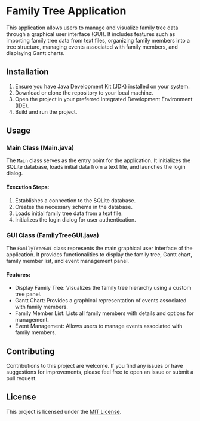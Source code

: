 # Family Tree Application

This application allows users to manage and visualize family tree data through a graphical user interface (GUI). It includes features such as importing family tree data from text files, organizing family members into a tree structure, managing events associated with family members, and displaying Gantt charts.

## Installation

1. Ensure you have Java Development Kit (JDK) installed on your system.
2. Download or clone the repository to your local machine.
3. Open the project in your preferred Integrated Development Environment (IDE).
4. Build and run the project.

## Usage

### Main Class (Main.java)

The `Main` class serves as the entry point for the application. It initializes the SQLite database, loads initial data from a text file, and launches the login dialog.

#### Execution Steps:

1. Establishes a connection to the SQLite database.
2. Creates the necessary schema in the database.
3. Loads initial family tree data from a text file.
4. Initializes the login dialog for user authentication.

### GUI Class (FamilyTreeGUI.java)

The `FamilyTreeGUI` class represents the main graphical user interface of the application. It provides functionalities to display the family tree, Gantt chart, family member list, and event management panel.

#### Features:

- Display Family Tree: Visualizes the family tree hierarchy using a custom tree panel.
- Gantt Chart: Provides a graphical representation of events associated with family members.
- Family Member List: Lists all family members with details and options for management.
- Event Management: Allows users to manage events associated with family members.

## Contributing

Contributions to this project are welcome. If you find any issues or have suggestions for improvements, please feel free to open an issue or submit a pull request.

## License

This project is licensed under the [MIT License](LICENSE).
